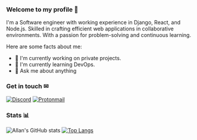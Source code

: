 ### Welcome to my profile 👋
I'm a Software engineer with working experience in Django, React, and Node.js. Skilled in crafting efficient web applications in collaborative environments. With a passion for problem-solving and continuous learning.

Here are some facts about me:
- 🔭 I'm currently working on private projects.
- 🌱 I'm currently learning DevOps.
- 💬 Ask me about anything

### Get in touch ✉
[![Discord](https://img.shields.io/badge/Discord-7289DA?style=for-the-badge&logo=discord&logoColor=white)](https://discord.com/users/696564735998689292)
[![Protonmail](https://img.shields.io/badge/ProtonMail-8B89CC?style=for-the-badge&logo=protonmail&logoColor=white)](mailto://allan.gabriel@protonmail.com)

### Stats 📊

![Allan's GitHub stats](https://github-readme-stats.vercel.app/api?username=allangabrielrod&show_icons=true&theme=tokyonight)
[![Top Langs](https://github-readme-stats.vercel.app/api/top-langs/?username=allangabrielrod&theme=tokyonight&layout=compact)](https://github.com/anuraghazra/github-readme-stats)
